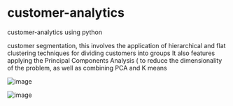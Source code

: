 # customer-analytics
customer-analytics using python

customer segmentation,
this involves the application of hierarchical and flat clustering techniques for
dividing customers into groups It also features applying the Principal Components Analysis ( to
reduce the dimensionality of the problem, as well as combining PCA and K means

![image](https://user-images.githubusercontent.com/98679146/202309604-7a1d8c6a-28ef-4f8b-a13e-fc96f563340f.png)



![image](https://user-images.githubusercontent.com/98679146/202309439-e7c2121f-595c-475b-a089-eb9e41436c44.png)
